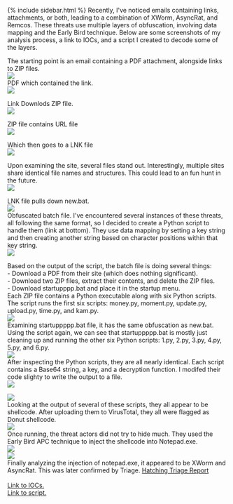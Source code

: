 {% include sidebar.html %}
Recently, I've noticed emails containing links, attachments, or both, leading to a combination of XWorm, AsyncRat, and Remcos. These threats use multiple layers of obfuscation, involving data mapping and the Early Bird technique. Below are some screenshots of my analysis process, a link to IOCs, and a script I created to decode some of the layers.


The starting point is an email containing a PDF attachment, alongside links to ZIP files.
<br>
<a href="Screenshots/XA1.png"> 
<img src="Screenshots/XA1.png">
</a>
<br>
PDF which contained the link.
<br>
<a href="Screenshots/XA2.png"> 
<img src="Screenshots/XA2.png">
</a>
<br>

Link Downlods ZIP file.
<br>
<a href="Screenshots/XA2_1.png"> 
<img src="Screenshots/XA2_1.png">
</a>
<br>

ZIP file contains URL file
<br>
<a href="Screenshots/XA4.png"> 
<img src="Screenshots/XA4.png">
</a>
<br>

Which then goes to a LNK file
<br>
<a href="Screenshots/XA5.png"> 
<img src="Screenshots/XA5.png">
</a>
<br>

Upon examining the site, several files stand out. Interestingly, multiple sites share identical file names and structures. This could lead to an fun hunt in the future.
<br>
<a href="Screenshots/XA6.png"> 
<img src="Screenshots/XA6.png">
</a>
<br>

LNK file pulls down new.bat.
<br>
<a href="Screenshots/XA6_.png"> 
<img src="Screenshots/XA6_.png">
</a>
<br>
Obfuscated batch file. I've encountered several instances of these threats, all following the same format, so I decided to create a Python script to handle them (link at bottom). They use data mapping by setting a key string and then creating another string based on character positions within that key string. 
<br>
<a href="Screenshots/XA7.png"> 
<img src="Screenshots/XA7.png">
</a>
<br>

Based on the output of the script, the batch file is doing several things:<br>
    - Download a PDF from their site (which does nothing significant).<br>
    - Download two ZIP files, extract their contents, and delete the ZIP files.<br>
    - Download startupppp.bat and place it in the startup menu.<br>
Each ZIP file contains a Python executable along with six Python scripts. The script runs the first six scripts: money.py, moment.py, update.py, upload.py, time.py, and kam.py.
<br>
<a href="Screenshots/XA8.png"> 
<img src="Screenshots/XA8.png">
</a>
<br>
Examining startuppppp.bat file, it has the same obfuscation as new.bat. Using the script again, we can see that startuppppp.bat is mostly just cleaning up and running the other six Python scripts: 1.py, 2.py, 3.py, 4.py, 5.py, and 6.py.
<br>
<a href="Screenshots/XA9.png"> 
<img src="Screenshots/XA9.png">
</a>
<br>
After inspecting the Python scripts, they are all nearly identical. Each script contains a Base64 string, a key, and a decryption function.
I modifed their code slighty to write the output to a file.
<br>
<a href="Screenshots/XA10_.png"> 
<img src="Screenshots/XA10_.png">
</a>
<br>

<a href="Screenshots/XA11.png"> 
<img src="Screenshots/XA11.png">
</a>
<br>
Looking at the output of several of these scripts, they all appear to be shellcode. After uploading them to VirusTotal, they all were flagged as Donut shellcode.
<br>
<a href="Screenshots/XA12.png"> 
<img src="Screenshots/XA12.png">
</a>
<br>
Once running, the threat actors did not try to hide much. They used the Early Bird APC technique to inject the shellcode into Notepad.exe.
<br>
<a href="Screenshots/XA10.png"> 
<img src="Screenshots/XA10.png">
</a>
<br>
<a href="Screenshots/XA13.png"> 
<img src="Screenshots/XA13.png">
</a>
<br>
Finally analyzing the injection of notepad.exe, it appeared to be XWorm and AsyncRat. This was later confirmed by Triage. <a href="https://tria.ge/240703-tlv6nsyele/behavioral2"> Hatching Triage Report </a>

<br>
<br>
<a href="https://github.com/mcsx03/mcsx03.github.io/blob/main/IOCs/2024_07_03_Xworm_AsyncRat">Link to IOCs.</a>
<br>
<a href="https://github.com/mcsx03/mcsx03.github.io/blob/main/Scripts/BatchDecode.py">Link to script.</a>
<br>
